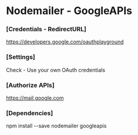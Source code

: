 # Nodemailer - GoogleAPIs

### [Credentials - RedirectURL]

https://developers.google.com/oauthplayground

### [Settings]

Check - Use your own OAuth credentials

### [Authorize APIs]

https://mail.google.com

### [Dependencies]

npm install --save nodemailer googleapis
